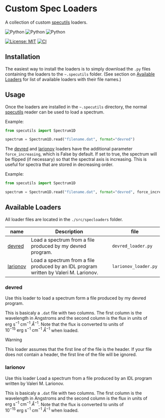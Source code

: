 # Custom Spec Loaders

A collection of custom [specutils](https://specutils.readthedocs.io/en/stable/) loaders.

![Python](https://img.shields.io/badge/python-3.9-blue.svg)
![Python](https://img.shields.io/badge/python-3.10-blue.svg)
![Python](https://img.shields.io/badge/python-3.11-blue.svg)

[![License: MIT](https://img.shields.io/badge/License-MIT-yellow.svg)](https://opensource.org/licenses/MIT)
[![CI](https://github.com/mhallum/custom-spec-loaders/actions/workflows/ci.yml/badge.svg)](https://github.com/mhallum/custom-spec-loaders/actions/workflows/ci.yml)

## Installation

The easiest way to install the loaders is to simply download the `.py` files containing the loaders to the `~.specutils` folder. (See section on [Available Loaders](#available-loaders) for list of available loaders with their file names.)

## Usage

Once the loaders are installed in the `~.specutils` directory, the normal [specutils](https://specutils.readthedocs.io/en/stable/) reader can be used to load a spectrum.

Example:

```python
from specutils import Spectrum1D

spectrum = Spectrum1D.read("filename.dat", format="devred")
```

The [devred](#devred) and [larionov](#larionov) loaders have the additional parameter `force_increasing`, which is False by default. If set to true, the spectrum will be flipped (if necessary) so that the spectral axis is increasing. This is useful for spectra that are stored in decreasing order.

Example:

```python
from specutils import Spectrum1D

spectrum = Spectrum1D.read("filename.dat", format="devred", force_increasing=True)
```

## Available Loaders

All loader files are located in the `./src/specloaders` folder.

| name | Description | file |
| ------| -----| ---- |
| [devred](#devred) | Load a spectrum from a file produced by my devred program. | `devred_loader.py` |
| [larionov](#larionov) | Load a spectrum from a file produced by an IDL program written by Valeri M. Larionov. | `larionov_loader.py` |

### devred

Use this loader to load a spectrum form a file produced by my devred program.

This is basicaly a `.dat` file with two columns. The first column is the
wavelength in Angstroms and the second column is the flux in units of
$\mathrm{erg} ~ \mathrm{s}^{-1} ~ \mathrm{cm}^{-1} ~ \mathring A^{-1}$. Note that the flux is converted to units of $10^{-15} ~ \mathrm{erg} ~ \mathrm{s}^{-1} ~ \mathrm{cm}^{-1} ~ \mathring A^{-1}$ when loaded.

> [!WARNING]
> This loader assumes that the first line of the file is the header. If your file does not contain a header, the first line of the file will be ignored.

### larionov

Use this loader Load a spectrum from a file produced by an IDL program written by Valeri M. Larionov.

This is basicaly a `.dat` file with two columns. The first column is the
wavelength in Angstroms and the second column is the flux in units of
$\mathrm{erg} ~ \mathrm{s}^{-1} ~ \mathrm{cm}^{-1} ~ \mathring A^{-1}$. Note that the flux is converted to units of $10^{-15} ~ \mathrm{erg} ~ \mathrm{s}^{-1} ~ \mathrm{cm}^{-1} ~ \mathring A^{-1}$ when loaded.
